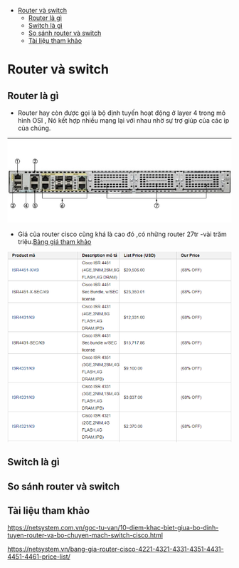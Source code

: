 - [Router và switch](#router-và-switch)
  - [Router là gì](#router-là-gì)
  - [Switch là gì](#switch-là-gì)
  - [So sánh router và switch](#so-sánh-router-và-switch)
  - [Tài liệu tham khảo](#tài-liệu-tham-khảo)

# Router và switch
## Router là gì
- Router hay còn được gọi là bộ định tuyến hoạt động ở layer 4 trong mô hình OSI , Nó kết hợp nhiều mạng lại với nhau nhờ sự trợ giúp của các ip của chúng.

![Alt](/thuctap/anh/Screenshot_34.png)
- Giá của router cisco cũng khá là cao đó ,có những router 27tr -vài trăm triệu.[Bảng giá tham khảo](https://netsystem.vn/bang-gia-router-cisco-4221-4321-4331-4351-4431-4451-4461-price-list/)

![Alt](/thuctap/anh/Screenshot_33.png)


## Switch là gì




## So sánh router và switch


## Tài liệu tham khảo



https://netsystem.com.vn/goc-tu-van/10-diem-khac-biet-giua-bo-dinh-tuyen-router-va-bo-chuyen-mach-switch-cisco.html

https://netsystem.vn/bang-gia-router-cisco-4221-4321-4331-4351-4431-4451-4461-price-list/